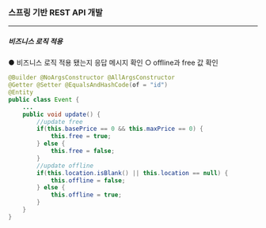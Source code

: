 <h3>스프링 기반 REST API 개발</h3>
<hr/>
<h5>비즈니스 로직 적용</h5>

● 비즈니스 로직 적용 됐는지 응답 메시지 확인
	○ offline과 free 값 확인

```java
@Builder @NoArgsConstructor @AllArgsConstructor
@Getter @Setter @EqualsAndHashCode(of = "id")
@Entity
public class Event {
	...
    public void update() {
        //update free
        if(this.basePrice == 0 && this.maxPrice == 0) {
            this.free = true;
        } else {
            this.free = false;
        }
        //update offline
        if(this.location.isBlank() || this.location == null) {
            this.offline = false;
        } else {
            this.offline = true;
        }
    }
}
```

